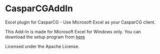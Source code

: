 # CasparCGAddIn
Excel plugin for CasparCG - Use Microsoft Excel as your CasparCG client.

This Add-In is made for Microsoft Excel for Windows only.
You can download the setup program from [here][1] 

Licensed under the Apache License.

[1]: https://www.dropbox.com/s/y6l5l2yu0qt0ney/CasparCGAddIn_Setup.exe?dl=0 "Installer for MS Excel"
